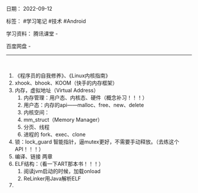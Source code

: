日期： 2022-09-12

标签： #学习笔记 #技术 #Android 

学习资料： 
腾讯课堂 - 

百度网盘 - 

---
<br>

1. 《程序员的自我修养》、《Linux内核指南》
2. xhook、bhook、KOOM（快手的内存框架）
3. 内存，虚拟地址（Virtual Address）
	1. 内存管理：用户态、内核态、硬件（概念补习！！！）
	2. 用户态：内存的api——malloc、free、new、delete
	3. 内核空间：
	4. mm_struct（Memory Manager）
	5. 分页、线程
	6. 进程的 fork、exec、clone
4. 锁：lock_guard 智能指针，逼mutex更好，不需要手动释放。（去练这个API！！！）
5. 编译、链接 两章
6. ELF结构：（看一下ART那本书！！！）
	1. 阅读jvm启动的时候，加载onload
	2. ReLinker用Java解析ELF
7. 